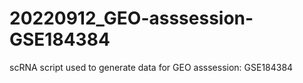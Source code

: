 # 20220912_GEO-asssession-GSE184384 
scRNA script used to generate data for GEO asssession: GSE184384
